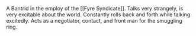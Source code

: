 A Bantrid in the employ of the [[Fyre Syndicate]]. Talks very strangely, is very excitable about the world. Constantly rolls back and forth while talking excitedly. Acts as a negotiator, contact, and front man for the smuggling ring. 